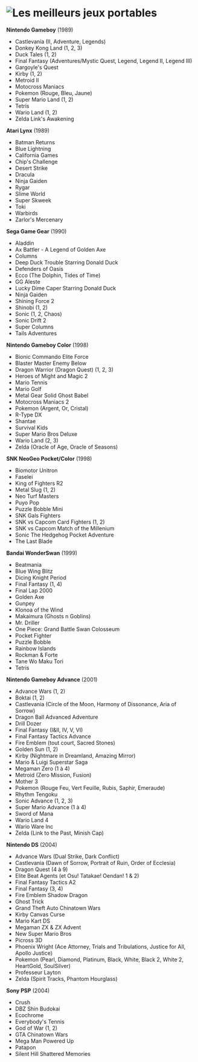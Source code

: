 # ![Les meilleurs jeux portables](images/handhelds.png)

**Nintendo Gameboy** (1989)
- Castlevania (II, Adventure, Legends)
- Donkey Kong Land (1, 2, 3)
- Duck Tales (1, 2)
- Final Fantasy (Adventures/Mystic Quest, Legend, Legend II, Legend III)
- Gargoyle's Quest
- Kirby (1, 2)
- Metroid II
- Motocross Maniacs
- Pokemon (Rouge, Bleu, Jaune)
- Super Mario Land (1, 2)
- Tetris
- Wario Land (1, 2)
- Zelda Link's Awakening

**Atari Lynx** (1989)
- Batman Returns
- Blue Lightning
- California Games
- Chip's Challenge
- Desert Strike
- Dracula
- Ninja Gaiden
- Rygar
- Slime World
- Super Skweek
- Toki
- Warbirds
- Zarlor's Mercenary

**Sega Game Gear** (1990)
- Aladdin
- Ax Battler - A Legend of Golden Axe
- Columns
- Deep Duck Trouble Starring Donald Duck
- Defenders of Oasis
- Ecco (The Dolphin, Tides of Time)
- GG Aleste
- Lucky Dime Caper Starring Donald Duck
- Ninja Gaiden
- Shining Force 2
- Shinobi (1, 2)
- Sonic (1, 2, Chaos)
- Sonic Drift 2
- Super Columns
- Tails Adventures

**Nintendo Gameboy Color** (1998)
- Bionic Commando Elite Force
- Blaster Master Enemy Below
- Dragon Warrior (Dragon Quest) (1, 2, 3)
- Heroes of Might and Magic 2
- Mario Tennis
- Mario Golf
- Metal Gear Solid Ghost Babel
- Motocross Maniacs 2
- Pokemon (Argent, Or, Cristal)
- R-Type DX
- Shantae
- Survival Kids
- Super Mario Bros Deluxe
- Wario Land (2, 3)
- Zelda (Oracle of Age, Oracle of Seasons)

**SNK NeoGeo Pocket/Color** (1998)
- Biomotor Unitron
- Faselei
- King of Fighters R2
- Metal Slug (1, 2)
- Neo Turf Masters
- Puyo Pop
- Puzzle Bobble Mini
- SNK Gals Fighters
- SNK vs Capcom Card Fighters (1, 2)
- SNK vs Capcom Match of the Millenium
- Sonic The Hedgehog Pocket Adventure
- The Last Blade

**Bandai WonderSwan** (1999)
- Beatmania
- Blue Wing Blitz
- Dicing Knight Period
- Final Fantasy (1, 4)
- Final Lap 2000
- Golden Axe
- Gunpey
- Klonoa of the Wind
- Makaimura (Ghosts n Goblins)
- Mr. Driller
- One Piece: Grand Battle Swan Colosseum
- Pocket Fighter
- Puzzle Bobble
- Rainbow Islands
- Rockman & Forte
- Tane Wo Maku Tori
- Tetris

**Nintendo Gameboy Advance** (2001)
- Advance Wars (1, 2)
- Boktai (1, 2)
- Castlevania (Circle of the Moon, Harmony of Dissonance, Aria of Sorrow)
- Dragon Ball Advanced Adventure
- Drill Dozer
- Final Fantasy (I&II, IV, V, VI)
- Final Fantasy Tactics Advance
- Fire Emblem (tout court, Sacred Stones)
- Golden Sun (1, 2)
- Kirby (Nightmare in Dreamland, Amazing Mirror)
- Mario & Luigi Superstar Saga
- Megaman Zero (1 à 4)
- Metroid (Zero Mission, Fusion)
- Mother 3
- Pokemon (Rouge Feu, Vert Feuille, Rubis, Saphir, Emeraude)
- Rhythm Tengoku
- Sonic Advance (1, 2, 3)
- Super Mario Advance (1 à 4)
- Sword of Mana
- Wario Land 4
- Wario Ware Inc
- Zelda (Link to the Past, Minish Cap)

**Nintendo DS** (2004)
- Advance Wars (Dual Strike, Dark Conflict)
- Castlevania (Dawn of Sorrow, Portrait of Ruin, Order of Ecclesia)
- Dragon Quest (4 à 9)
- Elite Beat Agents (et Osu! Tatakae! Oendan! 1 & 2)
- Final Fantasy Tactics A2
- Final Fantasy (3, 4)
- Fire Emblem Shadow Dragon
- Ghost Trick
- Grand Theft Auto Chinatown Wars
- Kirby Canvas Curse
- Mario Kart DS
- Megaman ZX & ZX Advent
- New Super Mario Bros
- Picross 3D
- Phoenix Wright (Ace Attorney, Trials and Tribulations, Justice for All, Apollo Justice)
- Pokemon (Pearl, Diamond, Platinum, Black, White, Black 2, White 2, HeartGold, SoulSilver)
- Professeur Layton
- Zelda (Spirit Tracks, Phantom Hourglass)

**Sony PSP** (2004)
- Crush
- DBZ Shin Budokai
- Ecochrome
- Everybody's Tennis
- God of War (1, 2)
- GTA Chinatown Wars
- Mega Man Powered Up
- Patapon
- Silent Hill Shattered Memories

